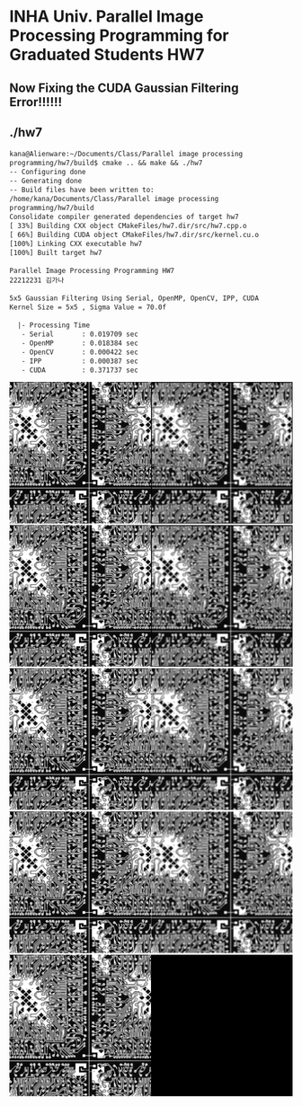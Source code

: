 # INHA Univ. Parallel Image Processing Programming for Graduated Students HW7

## Now Fixing the CUDA Gaussian Filtering Error!!!!!!

## ./hw7

```
kana@Alienware:~/Documents/Class/Parallel image processing programming/hw7/build$ cmake .. && make && ./hw7
-- Configuring done
-- Generating done
-- Build files have been written to: /home/kana/Documents/Class/Parallel image processing programming/hw7/build
Consolidate compiler generated dependencies of target hw7
[ 33%] Building CXX object CMakeFiles/hw7.dir/src/hw7.cpp.o
[ 66%] Building CUDA object CMakeFiles/hw7.dir/src/kernel.cu.o
[100%] Linking CXX executable hw7
[100%] Built target hw7

Parallel Image Processing Programming HW7
22212231 김가나

5x5 Gaussian Filtering Using Serial, OpenMP, OpenCV, IPP, CUDA
Kernel Size = 5x5 , Sigma Value = 70.0f

  |- Processing Time
   - Serial       : 0.019709 sec
   - OpenMP       : 0.018384 sec
   - OpenCV       : 0.000422 sec
   - IPP          : 0.000387 sec
   - CUDA         : 0.371737 sec
```

<p align="center">
  <img src="./result/serial.png"/>
  <img src="./result/omp.png"/>
  <img src="./result/cv.png"/>
  <img src="./result/ipp.png"/>
  <img src="./result/cuda.png"/>
</p>
